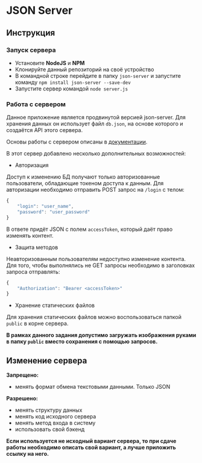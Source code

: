 # JSON Server

## Инструкция

### Запуск сервера

+ Установите **NodeJS** и **NPM**
+ Клонируйте данный репозиторий на своё устройство
+ В командной строке перейдите в папку `json-server` и запустите команду `npm install json-server --save-dev`
+ Запустите сервер командой `node server.js`

### Работа с сервером

Данное приложение является продвинутой версией json-server. Для хранения данных он использует файл `db.json`, на основе которого и создаётся API этого сервера.

Основы работы с сервером описаны в [документации](https://www.npmjs.com/package/json-server).

В этот сервер добавлено несколько дополнительных возможностей:
+ Авторизация

Доступ к изменению БД получают только авторизованные пользователи, обладающие токеном доступа к данным. Для авторизации необходимо отправить POST запрос на `/login` с телом:
```js
{
    "login": "user_name",
    "password": "user_password"
}
```
В ответе придёт JSON с полем `accessToken`, который даёт право изменять контент.

+ Защита методов

Неавторизованным пользователям недоступно изменение контента. Для того, чтобы выполнялись не GET запросы необходимо в заголовках запроса отправлять:
```js
{
    "Authorization": "Bearer <accessToken>"
}
```

+ Хранение статических файлов

Для хранения статических файлов можно воспользоваться  папкой `public` в корне сервера.

**В рамках данного задания допустимо загружать изображения руками в папку `public` вместо сохранения с помощью запросов.**

## Изменение сервера

**Запрещено:**
+ менять формат обмена текстовыми данными. Только JSON

**Разрешено:**
+ менять структуру данных
+ менять код исходного сервера
+ менять метод входа в систему
+ использовать свой бэкенд

**Если используется не исходный вариант сервера, то при сдаче работы необходимо описать свой вариант, а лучше приложить ссылку на него.**